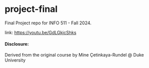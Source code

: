 # project-final

Final Project repo for INFO 511 - Fall 2024.

link: https://youtu.be/GdLGkjcShks

#### Disclosure:
Derived from the original course by Mine Çetinkaya-Rundel @ Duke University
